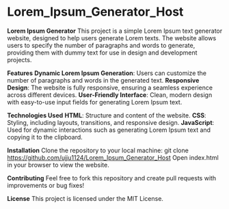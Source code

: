# Lorem_Ipsum_Generator_Host

**Lorem Ipsum Generator**
This project is a simple Lorem Ipsum text generator website, designed to help users generate Lorem texts. The website allows users to specify the number of paragraphs and words to generate, providing them with dummy text for use in design and development projects.

**Features**
**Dynamic Lorem Ipsum Generation**: Users can customize the number of paragraphs and words in the generated text.
**Responsive Design**: The website is fully responsive, ensuring a seamless experience across different devices.
**User-Friendly Interface**: Clean, modern design with easy-to-use input fields for generating Lorem Ipsum text.

**Technologies Used**
**HTML**: Structure and content of the website.
**CSS**: Styling, including layouts, transitions, and responsive design.
**JavaScript**: Used for dynamic interactions such as generating Lorem Ipsum text and copying it to the clipboard.

**Installation**
Clone the repository to your local machine:
git clone https://github.com/ujju1124/Lorem_Ipsum_Generator_Host
Open index.html in your browser to view the website.

**Contributing**
Feel free to fork this repository and create pull requests with improvements or bug fixes!

**License**
This project is licensed under the MIT License.
